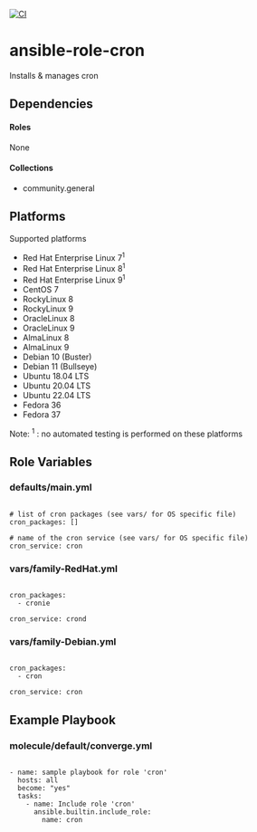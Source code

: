 [![CI](https://github.com/de-it-krachten/ansible-role-cron/workflows/CI/badge.svg?event=push)](https://github.com/de-it-krachten/ansible-role-cron/actions?query=workflow%3ACI)


# ansible-role-cron

Installs & manages cron



## Dependencies

#### Roles
None

#### Collections
- community.general

## Platforms

Supported platforms

- Red Hat Enterprise Linux 7<sup>1</sup>
- Red Hat Enterprise Linux 8<sup>1</sup>
- Red Hat Enterprise Linux 9<sup>1</sup>
- CentOS 7
- RockyLinux 8
- RockyLinux 9
- OracleLinux 8
- OracleLinux 9
- AlmaLinux 8
- AlmaLinux 9
- Debian 10 (Buster)
- Debian 11 (Bullseye)
- Ubuntu 18.04 LTS
- Ubuntu 20.04 LTS
- Ubuntu 22.04 LTS
- Fedora 36
- Fedora 37

Note:
<sup>1</sup> : no automated testing is performed on these platforms

## Role Variables
### defaults/main.yml
<pre><code>
# list of cron packages (see vars/ for OS specific file)
cron_packages: []

# name of the cron service (see vars/ for OS specific file)
cron_service: cron
</pre></code>


### vars/family-RedHat.yml
<pre><code>
cron_packages:
  - cronie

cron_service: crond
</pre></code>

### vars/family-Debian.yml
<pre><code>
cron_packages:
  - cron

cron_service: cron
</pre></code>



## Example Playbook
### molecule/default/converge.yml
<pre><code>
- name: sample playbook for role 'cron'
  hosts: all
  become: "yes"
  tasks:
    - name: Include role 'cron'
      ansible.builtin.include_role:
        name: cron
</pre></code>
